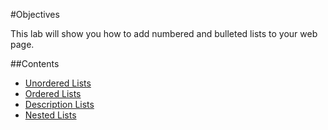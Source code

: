 #Objectives

This lab will show you how to add numbered and bulleted lists to your web page.

##Contents

- [Unordered Lists](#/01)
- [Ordered Lists](#/02)
- [Description Lists](#/03)
- [Nested Lists](#/04)


